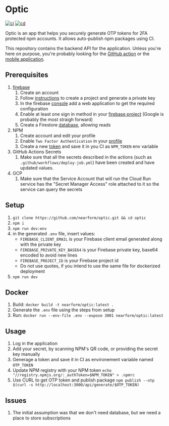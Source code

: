 # Optic

[![ci](https://github.com/nearform/optic/actions/workflows/ci.yml/badge.svg)](https://github.com/nearform/optic/actions/workflows/ci.yml)
[![cd](https://github.com/nearform/optic/actions/workflows/cd.yml/badge.svg)](https://github.com/nearform/optic/actions/workflows/cd.yml)


Optic is an app that helps you securely generate OTP tokens for 2FA protected npm accounts. It allows auto-publish npm packages using CI.

This repository contains the backend API for the application. Unless you're here on purpose, you're probably looking for the [GitHub action](https://github.com/nearform/optic-release-automation-action) or the [mobile application](https://github.com/nearform/optic-expo).

## Prerequisites
1. [firebase]
   1. Create an account
   1. Follow [instructions][firebase-admin-settings] to create a project and generate a private key
   1. In the firebase [console][firebase-app-settings] add a web application to get the required configuration 
   1. Enable at least one sign in method in your [firebase project][firebase-signin] (Google is probably the most straigh forward)
   1. Create a Firestore [database], allowing reads
1. NPM
   1. Create account and edit your profile
   1. Enable `Two Factor Authentication` in your [profile][npm-profile]
   1. Create a new [token][npm-token] and save it in you CI as `NPM_TOKEN` env variable
1. GitHub Actions Secrets
   1. Make sure that all the secrets described in the actions (such as `.github/workflows/deploy-job.yml`) have been created and have updated values.
1. GCP
   1. Make sure that the Service Account that will run the Cloud Run service has the "Secret Manager Access" role attached to it so the service can query the secrets

## Setup
1. `git clone https://github.com/nearform/optic.git && cd optic`
1. `npm i`
1. `npm run dev:env`
1. in the generated `.env` file, insert values:
   - `FIREBASE_CLIENT_EMAIL` is your Firebase client email generated along with the private key
   - `FIREBASE_PRIVATE_KEY_BASE64` is your Firebase private key, base64 encoded to avoid new lines
   - `FIREBASE_PROJECT_ID` is your Firebase project id
   - Do not use quotes, if you intend to use the same file for dockerized deployment
1. `npm run dev`

## Docker

1. Build: `docker build -t nearform/optic:latest .`
1. Generate the `.env` file using the steps from setup
1. Run: `docker run --env-file .env --expose 3001 nearform/optic:latest`

## Usage
1. Log in the application
1. Add your secret, by scanning NPM's QR code, or providing the secret key manually
1. Generage a token and save it in CI as environement variable named `OTP_TOKEN`
1. Update NPM registry with your NPM token `echo "//registry.npmjs.org/:_authToken=$NPM_TOKEN" > .npmrc`
1. Use CURL to get OTP token and publish package `npm publish --otp $(curl -s http://localhost:3000/api/generate/$OTP_TOKEN)`

## Issues
1. The initial assumption was that we don't need database, but we need a place to store subscriptions

[firebase]: https://console.firebase.google.com
[firebase-admin-settings]: https://firebase.google.com/docs/admin/setup#add_firebase_to_your_app
[firebase-signin]: https://console.firebase.google.com/u/0/project/_/authentication/providers
[firebase-app-settings]: https://console.firebase.google.com/u/0/project/_/settings/general/
[database]: https://console.firebase.google.com/u/0/project/_/database
[npm-profile]: https://www.npmjs.com/settings/~/profile
[npm-token]: https://www.npmjs.com/settings/~/tokens
